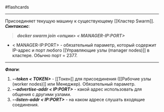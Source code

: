 #flashcards
***
Присоединяет текущую машину к существующему [[Кластер Swarm]].
***Синтаксис***:
>***docker swarm join <опции> < MANAGER-IP:PORT>***
- < MANAGER-IP:PORT> - обязательный параметр, который содержит IP-адрес и порт любого [[Управляющие узлы (manager nodes)]] в кластере. Обычно порт = 2377.
***
***Флаги***:
1. ***--token < TOKEN>*** - [[Токен]] для присоединения ([[Рабочие узлы (worker nodes)]] или Менеджер). Обязательный параметр.
2. ***--advertise-addr < IP:PORT>*** - какой адрес использовать для общения с другими узлами.
3. ***--listen-addr < IP:PORT>*** - на каком адресе слушать входящие соединения.
<!--SR:!2025-10-18,1,230-->
